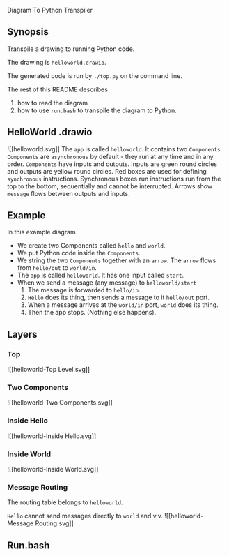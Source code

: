 Diagram To Python Transpiler
## Synopsis
Transpile a drawing to running Python code.

The drawing is `helloworld.drawio`.

The generated code is run by `./top.py` on the command line.

The rest of this README describes 
1. how to read the diagram
2. how to use `run.bash` to transpile the diagram to Python.

## HelloWorld .drawio
![[helloworld.svg]]
The `app` is called `helloworld`.
It contains two `Components`.`
Components` are `asynchronous` by default - they run at any time and in any order.
`Components` have inputs and outputs. 
Inputs are green round circles and outputs are yellow round circles.
Red boxes are used for defining `synchronous` instructions.  Synchronous boxes run instructions run from the top to the bottom, sequentially and cannot be interrupted.
Arrows show `message` flows between outputs and inputs.

## Example
In this example diagram
- We create two Components called `hello` and `world`.
- We put Python code inside the `Components`.
- We string the two `Components` together with an `arrow`.  The `arrow` flows from `hello/out` to `world/in`.
- The `app` is called `helloworld`.  It has one input called `start`.
- When we send a message (any message) to `helloworld/start`
	1. The message is forwarded to `hello/in`.
	2. `Hello` does its thing, then sends a message to it `hello/out` port.
	3. When a message arrives at the `world/in` port, `world` does its thing.
	4. Then the app stops.  (Nothing else happens).

## Layers
### Top
![[helloworld-Top Level.svg]]
### Two Components
![[helloworld-Two Components.svg]]
### Inside Hello
![[helloworld-Inside Hello.svg]]
### Inside World
![[helloworld-Inside World.svg]]
### Message Routing
The routing table belongs to `helloworld`.

`Hello` cannot send messages directly to `world` and v.v.
![[helloworld-Message Routing.svg]]
## Run.bash
